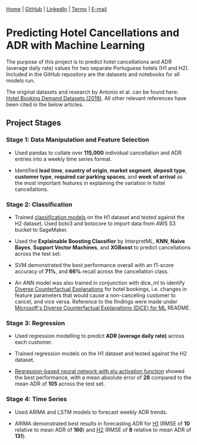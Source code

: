 [Home](https://mgcodesandstats.github.io/) |
[GitHub](https://github.com/mgcodesandstats) |
[LinkedIn](https://www.linkedin.com/in/michaeljgrogan/) |
[Terms](https://mgcodesandstats.github.io/terms/) |
[E-mail](mailto:contact@michael-grogan.com)

# Predicting Hotel Cancellations and ADR with Machine Learning

The purpose of this project is to predict hotel cancellations and ADR (average daily rate) values for two separate Portuguese hotels (H1 and H2). Included in the GitHub repository are the datasets and notebooks for all models run.

The original datasets and research by Antonio et al. can be found here: [Hotel Booking Demand Datasets (2019)](https://www.sciencedirect.com/science/article/pii/S2352340918315191). All other relevant references have been cited in the below articles.

## Project Stages

### Stage 1: Data Manipulation and Feature Selection

- Used pandas to collate over **115,000** individual cancellation and ADR entries into a weekly time series format.

- Identified **lead time**, **country of origin**, **market segment**, **deposit type**, **customer type**, **required car parking spaces**, and **week of arrival** as the most important features in explaining the variation in hotel cancellations.

### Stage 2: Classification

- Trained [classification models](https://github.com/MGCodesandStats/hotel-modelling/blob/master/classification.ipynb) on the H1 dataset and tested against the H2 dataset. Used boto3 and botocore to import data from AWS S3 bucket to SageMaker.

- Used the **Explainable Boosting Classifier** by InterpretML, **KNN**, **Naive Bayes**, **Support Vector Machines**, and **XGBoost** to predict cancellations across the test set.

- SVM demonstrated the best performance overall with an f1-score accuracy of **71%**, and **66%** recall across the cancellation class.

- An ANN model was also trained in conjunction with dice_ml to identify [Diverse Counterfactual Explanations](https://github.com/MGCodesandStats/hotel-modelling/blob/master/interpretml-dice-ml.ipynb) for hotel bookings, i.e. changes in feature parameters that would cause a non-canceling customer to cancel, and vice versa. Reference to the findings were made under [Microsoft's Diverse Counterfactual Explanations (DiCE) for ML](https://interpret.ml/DiCE/) README.

### Stage 3: Regression

- Used regression modelling to predict **ADR (average daily rate)** across each customer.

- Trained regression models on the H1 dataset and tested against the H2 dataset.

- [Regression-based neural network with elu activation function](https://github.com/MGCodesandStats/hotel-modelling/blob/master/regression-nn-elu.ipynb) showed the best performance, with a mean absolute error of **28** compared to the mean ADR of **105** across the test set.

### Stage 4: Time Series

- Used ARIMA and LSTM models to forecast weekly ADR trends. 

- ARIMA demonstrated best results in forecasting ADR for [H1](https://github.com/MGCodesandStats/hotel-modelling/blob/master/timeseries-arima-adr-h1.ipynb) (RMSE of **10** relative to mean ADR of **160**) and [H2](https://github.com/MGCodesandStats/hotel-modelling/blob/master/timeseries-arima-adr-h2.ipynb) (RMSE of **8** relative to mean ADR of **131**).
